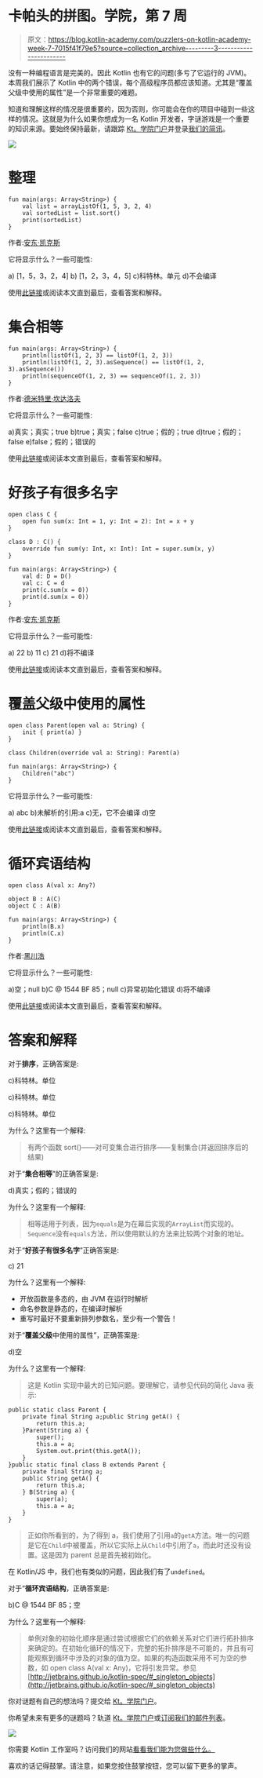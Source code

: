 # 卡帕头的拼图。学院，第 7 周

> 原文：<https://blog.kotlin-academy.com/puzzlers-on-kotlin-academy-week-7-7015f41f79e5?source=collection_archive---------3----------------------->

没有一种编程语言是完美的。因此 Kotlin 也有它的问题(多亏了它运行的 JVM)。本周我们展示了 Kotlin 中的两个错误，每个高级程序员都应该知道。尤其是“覆盖父级中使用的属性”是一个非常重要的难题。

知道和理解这样的情况是很重要的，因为否则，你可能会在你的项目中碰到一些这样的情况。这就是为什么如果你想成为一名 Kotlin 开发者，字谜游戏是一个重要的知识来源。要始终保持最新，请跟踪 [Kt。学院门户](http://portal.kotlin-academy.com)并登录[我们的简讯](https://kotlin-academy.us17.list-manage.com/subscribe?u=5d3a48e1893758cb5be5c2919&id=d2ba84960a)。

![](img/074f8355d7ad9ca42e59616cc24acde2.png)

# 整理

```
fun main(args: Array<String>) {
    val list = arrayListOf(1, 5, 3, 2, 4)
    val sortedList = list.sort()
    print(sortedList)
}
```

作者:[安东·凯克斯](https://github.com/angryziber/kotlin-puzzlers/tree/master/src/collections/sorting)

它将显示什么？一些可能性:

a) [1，5，3，2，4]
b) [1，2，3，4，5]
c)科特林。单元
d)不会编译

使用[此链接](http://portal.kotlin-academy.com/#/?tag=puzzler-50)或阅读本文直到最后，查看答案和解释。

# 集合相等

```
fun main(args: Array<String>) {
    println(listOf(1, 2, 3) == listOf(1, 2, 3))
    println(listOf(1, 2, 3).asSequence() == listOf(1, 2, 3).asSequence())
    println(sequenceOf(1, 2, 3) == sequenceOf(1, 2, 3))
}
```

作者:[德米特里·坎达洛夫](https://github.com/dkandalov/kotlin-puzzlers/blob/master/puzzlers/7-collection-equality.kts)

它将显示什么？一些可能性:

a)真实；真实；true
b)true；真实；false
c)true；假的；true
d)true；假的；false
e)false；假的；错误的

使用[此链接](http://portal.kotlin-academy.com/#/?tag=puzzler-56)或阅读本文直到最后，查看答案和解释。

# 好孩子有很多名字

```
open class C {
    open fun sum(x: Int = 1, y: Int = 2): Int = x + y
}

class D : C() {
    override fun sum(y: Int, x: Int): Int = super.sum(x, y)
}

fun main(args: Array<String>) {
    val d: D = D()
    val c: C = d
    print(c.sum(x = 0))
    print(d.sum(x = 0))
}
```

作者:[安东·凯克斯](https://github.com/angryziber/kotlin-puzzlers/blob/master/src/functions/goodChildHasManyNames/GoodChildHasManyNames.kts)

它将显示什么？一些可能性:

a) 22
b) 11
c) 21
d)将不编译

使用[此链接](http://portal.kotlin-academy.com/#/?tag=puzzler-64)或阅读本文直到最后，查看答案和解释。

# 覆盖父级中使用的属性

```
open class Parent(open val a: String) {
    init { print(a) }
}

class Children(override val a: String): Parent(a)

fun main(args: Array<String>) {
    Children("abc")
}
```

它将显示什么？一些可能性:

a) abc
b)未解析的引用:a
c)无，它不会编译
d)空

使用[此链接](http://portal.kotlin-academy.com/#/?tag=puzzler-53)或阅读本文直到最后，查看答案和解释。

# 循环宾语结构

```
open class A(val x: Any?)

object B : A(C)
object C : A(B)

fun main(args: Array<String>) {
    println(B.x)
    println(C.x)
}
```

作者:[黑川浩](https://github.com/angryziber/kotlin-puzzlers/blob/master/src/types/cyclicObjectConstructions/cyclicObjectConstructions.kts)

它将显示什么？一些可能性:

a)空；null
b)C @ 1544 BF 85；null
c)异常初始化错误
d)将不编译

使用[此链接](http://portal.kotlin-academy.com/#/?tag=puzzler-70)或阅读本文直到最后，查看答案和解释。

# 答案和解释

对于**排序**，正确答案是:

c)科特林。单位

c)科特林。单位

c)科特林。单位

为什么？这里有一个解释:

> 有两个函数 sort()——对可变集合进行排序——复制集合(并返回排序后的结果)

对于“**集合相等**”的正确答案是:

d)真实；假的；错误的

为什么？这里有一个解释:

> 相等适用于列表，因为`equals`是为在幕后实现的`ArrayList`而实现的。`Sequence`没有`equals`方法，所以使用默认的方法来比较两个对象的地址。

对于“**好孩子有很多名字**”正确答案是:

c) 21

为什么？这里有一个解释:

*   开放函数是多态的，由 JVM 在运行时解析
*   命名参数是静态的，在编译时解析
*   重写时最好不要重新排列参数名，至少有一个警告！

对于“**覆盖父级**中使用的属性”，正确答案是:

d)空

为什么？这里有一个解释:

> 这是 Kotlin 实现中最大的已知问题。要理解它，请参见代码的简化 Java 表示:

```
public static class Parent {
    private final String a;public String getA() {
        return this.a;
    }Parent(String a) {
        super();
        this.a = a;
        System.out.print(this.getA());
    }
}public static final class B extends Parent {
    private final String a;
    public String getA() {
        return this.a;
    } B(String a) {
        super(a);
        this.a = a;
    }
}
```

> 正如你所看到的，为了得到 a，我们使用了引用`a`的`getA`方法。唯一的问题是它在`Child`中被覆盖，所以它实际上从`Child`中引用了`a`，而此时还没有设置。这是因为 parent 总是首先被初始化。

在 Kotlin/JS 中，我们也有类似的问题，因此我们有了`undefined`。

对于“**循环宾语结构**，正确答案是:

b)C @ 1544 BF 85；空

为什么？这里有一个解释:

> 单例对象的初始化顺序是通过尝试根据它们的依赖关系对它们进行拓扑排序来确定的。在初始化循环的情况下，完整的拓扑排序是不可能的，并且有可能观察到循环中涉及的对象的值为空。如果的构造函数采用不可为空的参数，如 open class A(val x: Any)，它将引发异常。参见[http://jetbrains.github.io/kotlin-spec/#_singleton_objects](http://jetbrains.github.io/kotlin-spec/#_singleton_objects)

你对谜题有自己的想法吗？提交给 [Kt。学院门户](http://portal.kotlin-academy.com/)。

你希望未来有更多的谜题吗？轨道 [Kt。学院门户](http://portal.kotlin-academy.com/)或[订阅我们的邮件列表](https://kotlin-academy.us17.list-manage.com/subscribe?u=5d3a48e1893758cb5be5c2919&id=d2ba84960a)。

![](img/a067d0a925b721e9a82bf36c2cffd874.png)

你需要 Kotlin 工作室吗？访问我们的网站[看看我们能为您做些什么。](https://www.kt.academy/)

喜欢的话记得鼓掌。请注意，如果您按住鼓掌按钮，您可以留下更多的掌声。